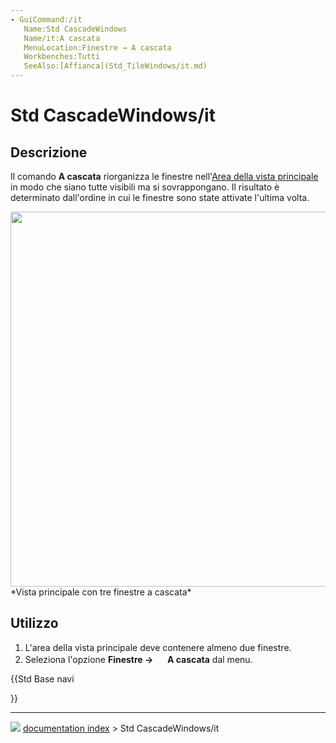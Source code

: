 ```yaml
---
- GuiCommand:/it
   Name:Std CascadeWindows
   Name/it:A cascata
   MenuLocation:Finestre → A cascata
   Workbenches:Tutti
   SeeAlso:[Affianca](Std_TileWindows/it.md)
---
```


# Std CascadeWindows/it



## Descrizione

Il comando **A cascata** riorganizza le finestre nell\'[Area della vista principale](Main_view_area/it.md) in modo che siano tutte visibili ma si sovrappongano. Il risultato è determinato dall\'ordine in cui le finestre sono state attivate l\'ultima volta.

<img alt="" src=images/Std_CascadeWindows_example.png  style="width:600px;"> 
*Vista principale con tre finestre a cascata*



## Utilizzo

1.  L\'area della vista principale deve contenere almeno due finestre.
2.  Seleziona l\'opzione **Finestre → <img src="images/Std_CascadeWindows.svg" width=16px> A cascata** dal menu.





{{Std Base navi

}}



---
![](images/Button_right.svg) [documentation index](../README.md) > Std CascadeWindows/it
